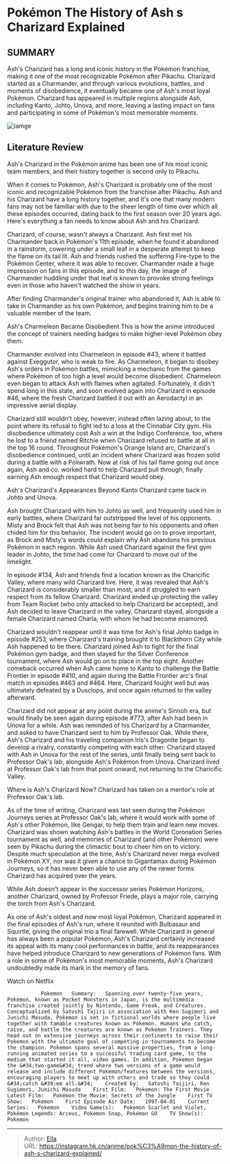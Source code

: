 # Pokémon The History of Ash s Charizard Explained


## SUMMARY 



  Ash&#39;s Charizard has a long and iconic history in the Pokémon franchise, making it one of the most recognizable Pokémon after Pikachu.   Charizard started as a Charmander, and through various evolutions, battles, and moments of disobedience, it eventually became one of Ash&#39;s most loyal Pokémon.   Charizard has appeared in multiple regions alongside Ash, including Kanto, Johto, Unova, and more, leaving a lasting impact on fans and participating in some of Pokémon&#39;s most memorable moments.  

![iamge](https://static1.srcdn.com/wordpress/wp-content/uploads/2022/12/pokemon-ash-charmander-charmeleon-charizard.jpg)

## Literature Review

Ash&#39;s Charizard in the Pokémon anime has been one of his most iconic team members, and their history together is second only to Pikachu.




When it comes to Pokémon, Ash&#39;s Charizard is probably one of the most iconic and recognizable Pokémon from the franchise after Pikachu. Ash and his Charizard have a long history together, and it&#39;s one that many modern fans may not be familiar with due to the sheer length of time over which all these episodes occurred, dating back to the first season over 20 years ago. Here&#39;s everything a fan needs to know about Ash and his Charizard.




Charizard, of course, wasn&#39;t always a Charizard. Ash first met his Charmander back in Pokémon&#39;s 11th episode, when he found it abandoned in a rainstorm, cowering under a small leaf in a desperate attempt to keep the flame on its tail lit. Ash and friends rushed the suffering Fire-type to the Pokémon Center, where it was able to recover. Charmander made a huge impression on fans in this episode, and to this day, the image of Charmander huddling under that leaf is known to provoke strong feelings even in those who haven&#39;t watched the show in years.

          

After finding Charmander&#39;s original trainer who abandoned it, Ash is able to take in Charmander as his own Pokémon, and begins training him to be a valuable member of the team.





 Ash&#39;s Charmeleon Became Disobedient 
This is how the anime introduced the concept of trainers needing badges to make higher-level Pokémon obey them.
          

Charmander evolved into Charmeleon in episode #43, where it battled against Exeggutor, who is weak to fire. As Charmeleon, it began to disobey Ash&#39;s orders in Pokémon battles, mimicking a mechanic from the games where Pokémon of too high a level would become disobedient. Charmeleon even began to attack Ash with flames when agitated. Fortunately, it didn&#39;t spend long in this state, and soon evolved again into Charizard in episode #46, where the fresh Charizard battled it out with an Aerodactyl in an impressive aerial display.

Charizard still wouldn&#39;t obey, however, instead often lazing about, to the point where its refusal to fight led to a loss at the Cinnabar City gym. His disobedience ultimately cost Ash a win at the Indigo Conference, too, where he lost to a friend named Ritchie when Charizard refused to battle at all in the top 16 round. Throughout Pokémon&#39;s Orange Island arc, Charizard&#39;s disobedience continued, until an incident where Charizard was frozen solid during a battle with a Poliwrath. Now at risk of his tail flame going out once again, Ash and co. worked hard to help Charizard pull through, finally earning Ash enough respect that Charizard would obey.






 Ash&#39;s Charizard&#39;s Appearances Beyond Kanto 
Charizard came back in Johto and Unova.
         

Ash brought Charizard with him to Johto as well, and frequently used him in early battles, where Charizard far outstripped the level of his opponents. Misty and Brock felt that Ash was not being fair to his opponents and often chided him for this behavior. The incident would go on to prove important, as Brock and Misty&#39;s words could explain why Ash abandons his previous Pokémon in each region. While Ash used Charizard against the first gym leader in Johto, the time had come for Charizard to move out of the limelight.

In episode #134, Ash and friends find a location known as the Charicific Valley, where many wild Charizard live. Here, it was revealed that Ash&#39;s Charizard is considerably smaller than most, and it struggled to earn respect from its fellow Charizard. Charizard ended up protecting the valley from Team Rocket (who only attacked to help Charizard be accepted), and Ash decided to leave Charizard in the valley. Charizard stayed, alongside a female Charizard named Charla, with whom he had become enamored.




Charizard wouldn&#39;t reappear until it was time for Ash&#39;s final Johto badge in episode #253, where Charizard&#39;s training brought it to Blackthorn City while Ash happened to be there. Charizard joined Ash to fight for the final Pokémon gym badge, and then stayed for the Silver Conference tournament, where Ash would go on to place in the top eight. Another comeback occurred when Ash came home to Kanto to challenge the Battle Frontier in episode #410, and again during the Battle Frontier arc&#39;s final match in episodes #463 and #464. Here, Charizard fought well but was ultimately defeated by a Dusclops, and once again returned to the valley afterward.

Charizard did not appear at any point during the anime&#39;s Sinnoh era, but would finally be seen again during episode #773, after Ash had been in Unova for a while. Ash was reminded of his Charizard by a Charmander, and asked to have Charizard sent to him by Professor Oak. While there, Ash&#39;s Charizard and his traveling companion Iris&#39;s Dragonite began to develop a rivalry, constantly competing with each other. Charizard stayed with Ash in Unova for the rest of the series, until finally being sent back to Professor Oak&#39;s lab, alongside Ash&#39;s Pokémon from Unova. Charizard lived at Professor Oak&#39;s lab from that point onward, not returning to the Charicific Valley.






 Where is Ash&#39;s Charizard Now? 
Charizard has taken on a mentor&#39;s role at Professor Oak&#39;s lab.
          

As of the time of writing, Charizard was last seen during the Pokémon Journeys series at Professor Oak&#39;s lab, where it would work with some of Ash&#39;s other Pokémon, like Gengar, to help them train and learn new moves. Charizard was shown watching Ash&#39;s battles in the World Coronation Series tournament as well, and memories of Charizard (and other Pokémon) were seen by Pikachu during the climactic bout to cheer him on to victory. Despite much speculation at the time, Ash&#39;s Charizard never mega evolved in Pokémon XY, nor was it given a chance to Gigantamax during Pokémon Journeys, so it has never been able to use any of the newer forms Charizard has acquired over the years.



While Ash doesn&#39;t appear in the successor series Pokémon Horizons, another Charizard, owned by Professor Friede, plays a major role, carrying the torch from Ash&#39;s Charizard.







As one of Ash&#39;s oldest and now most loyal Pokémon, Charizard appeared in the final episodes of Ash&#39;s run, where it reunited with Bulbasaur and Squirtle, giving the original trio a final farewell. While Charizard in general has always been a popular Pokémon, Ash&#39;s Charizard certainly increased its appeal with its many cool performances in battle, and its reappearances have helped introduce Charizard to new generations of Pokémon fans. With a role in some of Pokémon&#39;s most memorable moments, Ash&#39;s Charizard undoubtedly made its mark in the memory of fans.

Watch on Netflix

               Pokemon   Summary:   Spanning over twenty-five years, Pokemon, known as Pocket Monsters in Japan, is the multimedia franchise created jointly by Nintendo, Game Freak, and Creatures. Conceptualized by Satoshi Tajiri in association with Ken Sugimori and Junichi Masuda, Pokemon is set in fictional worlds where people live together with tamable creatures known as Pokemon. Humans who catch, raise, and battle the creatures are known as Pokemon Trainers. They head out on extensive journeys across their continents to raise their Pokemon with the ultimate goal of competing in tournaments to become the champion. Pokemon spans several massive properties, from a long-running animated series to a successful trading card game, to the medium that started it all, video games. In addition, Pokemon began the &#34;two-game&#34; trend where two versions of a game would release and include different Pokemon/features between the versions, encouraging players to meet up with others and trade so they could &#34;catch &#39;em all.&#34;    Created by:   Satoshi Taijiri, Ken Sugimori, Junichi Masuda    First Film:   Pokemon: The First Movie    Latest Film:   Pokémon the Movie: Secrets of the Jungle    First TV Show:   Pokemon    First Episode Air Date:   1997-04-01    Current Series:   Pokemon    Video Game(s):   Pokemon Scarlet and Violet, Pokémon Legends: Arceus, Pokemon Snap, Pokémon GO    TV Show(s):   Pokemon      

---

> Author: [Ella](https://instagram.hk.cn/)  
> URL: https://instagram.hk.cn/anime/pok%C3%A9mon-the-history-of-ash-s-charizard-explained/  

